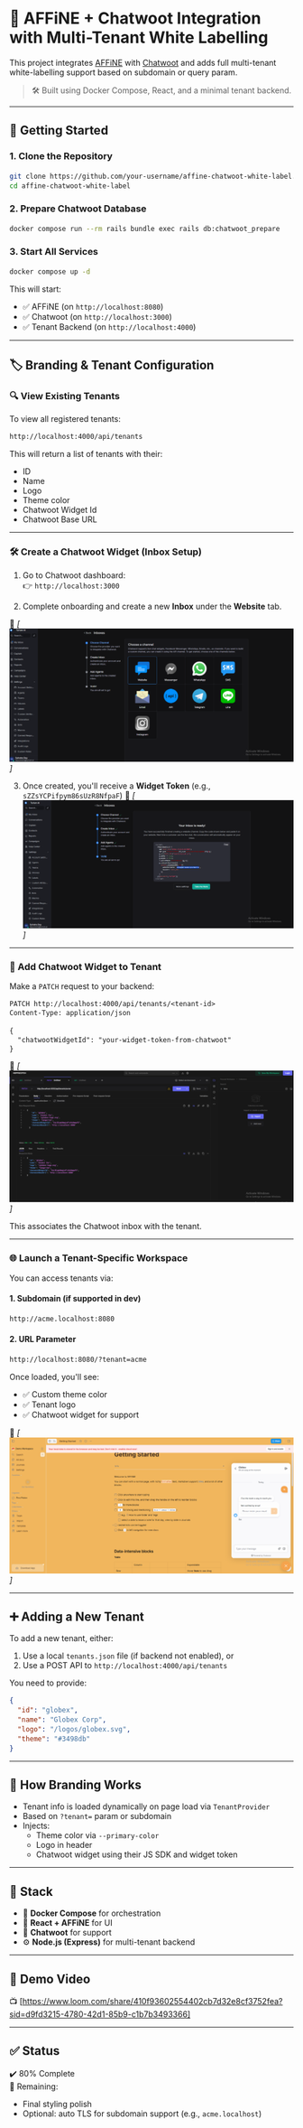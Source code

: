 # 🧩 AFFiNE + Chatwoot Integration with Multi-Tenant White Labelling

This project integrates [AFFiNE](https://github.com/toeverything/AFFiNE) with [Chatwoot](https://www.chatwoot.com/) and adds full multi-tenant white-labelling support based on subdomain or query param.

> 🛠 Built using Docker Compose, React, and a minimal tenant backend.

---

## 🚀 Getting Started

### 1. Clone the Repository

```bash
git clone https://github.com/your-username/affine-chatwoot-white-label.git
cd affine-chatwoot-white-label
```

### 2. Prepare Chatwoot Database

```bash
docker compose run --rm rails bundle exec rails db:chatwoot_prepare
```

### 3. Start All Services

```bash
docker compose up -d
```

This will start:
- ✅ AFFiNE (on `http://localhost:8080`)
- ✅ Chatwoot (on `http://localhost:3000`)
- ✅ Tenant Backend (on `http://localhost:4000`)

---

## 🏷️ Branding & Tenant Configuration

### 🔍 View Existing Tenants

To view all registered tenants:

```bash
http://localhost:4000/api/tenants
```

This will return a list of tenants with their:
- ID
- Name
- Logo
- Theme color
- Chatwoot Widget Id
- Chatwoot Base URL

---

### 🛠️ Create a Chatwoot Widget (Inbox Setup)

1. Go to Chatwoot dashboard:  
   👉 `http://localhost:3000`

2. Complete onboarding and create a new **Inbox** under the **Website** tab.

📸 *[![alt text](snip-2.png)]*

3. Once created, you'll receive a **Widget Token** (e.g., `sZZsYCPifpym86sUzR8NfpaF`)
📸 *[![alt text](snip-3.png)]*
---

### 🔗 Add Chatwoot Widget to Tenant

Make a `PATCH` request to your backend:

```http
PATCH http://localhost:4000/api/tenants/<tenant-id>
Content-Type: application/json

{
  "chatwootWidgetId": "your-widget-token-from-chatwoot"
}
```

📸 *[![alt text](image.png)]*

This associates the Chatwoot inbox with the tenant.

---

### 🌐 Launch a Tenant-Specific Workspace

You can access tenants via:

#### 1. Subdomain (if supported in dev)

```bash
http://acme.localhost:8080
```

#### 2. URL Parameter

```bash
http://localhost:8080/?tenant=acme
```

Once loaded, you'll see:
- ✅ Custom theme color
- ✅ Tenant logo
- ✅ Chatwoot widget for support

📸 *[![alt text](image-1.png)]*

---

## ➕ Adding a New Tenant

To add a new tenant, either:

1. Use a local `tenants.json` file (if backend not enabled), or  
2. Use a POST API to `http://localhost:4000/api/tenants`

You need to provide:

```json
{
  "id": "globex",
  "name": "Globex Corp",
  "logo": "/logos/globex.svg",
  "theme": "#3498db"
}
```

---

## 🧠 How Branding Works

- Tenant info is loaded dynamically on page load via `TenantProvider`
- Based on `?tenant=` param or subdomain
- Injects:
  - Theme color via `--primary-color`
  - Logo in header
  - Chatwoot widget using their JS SDK and widget token

---

## 🧰 Stack

- 🔧 **Docker Compose** for orchestration
- 🧠 **React + AFFiNE** for UI
- 💬 **Chatwoot** for support
- ⚙️ **Node.js (Express)** for multi-tenant backend

---


## 🎥 Demo Video

📺 [https://www.loom.com/share/410f93602554402cb7d32e8cf3752fea?sid=d9fd3215-4780-42d1-85b9-c1b7b3493366]

---

## ✅ Status

✔️ 80% Complete  
🚧 Remaining:
- Final styling polish
- Optional: auto TLS for subdomain support (e.g., `acme.localhost`)

